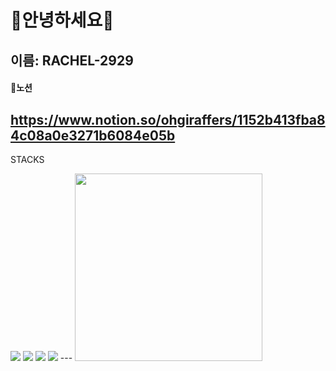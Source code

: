 # 🎈안녕하세요🎈
**이름: RACHEL-2929**
---
#### 🎁노션
https://www.notion.so/ohgiraffers/1152b413fba84c08a0e3271b6084e05b
---
STACKS  

<img src="https://img.shields.io/badge/java-007396?style=for-the-badge&logo=java&logoColor=white">
<img src="https://img.shields.io/badge/html5-E34F26?style=for-the-badge&logo=html5&logoColor=white">
<img src="https://img.shields.io/badge/javascript-F7DF1E?style=for-the-badge&logo=javascript&logoColor=black">
<img src="https://img.shields.io/badge/github-181717?style=for-the-badge&logo=github&logoColor=white">
---
 <img src = "https://image.fmkorea.com/files/attach/new3/20230128/486616/3794897188/5441149598/e5c0be206d1d5fec4cc085fdcaddcb54.png" width="300" height="300">